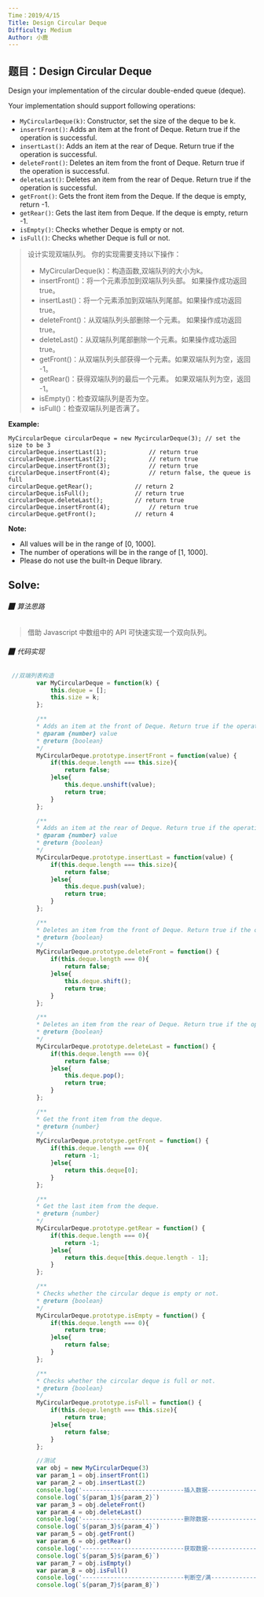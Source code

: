 ```yaml
---
Time：2019/4/15
Title: Design Circular Deque
Difficulty: Medium
Author: 小鹿
---
```




## 题目：Design Circular Deque

Design your implementation of the circular double-ended queue (deque).

Your implementation should support following operations:

- `MyCircularDeque(k)`: Constructor, set the size of the deque to be k.
- `insertFront()`: Adds an item at the front of Deque. Return true if the operation is successful.
- `insertLast()`: Adds an item at the rear of Deque. Return true if the operation is successful.
- `deleteFront()`: Deletes an item from the front of Deque. Return true if the operation is successful.
- `deleteLast()`: Deletes an item from the rear of Deque. Return true if the operation is successful.
- `getFront()`: Gets the front item from the Deque. If the deque is empty, return -1.
- `getRear()`: Gets the last item from Deque. If the deque is empty, return -1.
- `isEmpty()`: Checks whether Deque is empty or not. 
- `isFull()`: Checks whether Deque is full or not.

> 设计实现双端队列。
> 你的实现需要支持以下操作：
>
> - MyCircularDeque(k)：构造函数,双端队列的大小为k。
> - insertFront()：将一个元素添加到双端队列头部。 如果操作成功返回 true。
> - insertLast()：将一个元素添加到双端队列尾部。如果操作成功返回 true。
> - deleteFront()：从双端队列头部删除一个元素。 如果操作成功返回 true。
> - deleteLast()：从双端队列尾部删除一个元素。如果操作成功返回 true。
> - getFront()：从双端队列头部获得一个元素。如果双端队列为空，返回 -1。
> - getRear()：获得双端队列的最后一个元素。 如果双端队列为空，返回 -1。
> - isEmpty()：检查双端队列是否为空。
> - isFull()：检查双端队列是否满了。

**Example:**

```
MyCircularDeque circularDeque = new MycircularDeque(3); // set the size to be 3
circularDeque.insertLast(1);			// return true
circularDeque.insertLast(2);			// return true
circularDeque.insertFront(3);			// return true
circularDeque.insertFront(4);			// return false, the queue is full
circularDeque.getRear();  			// return 2
circularDeque.isFull();				// return true
circularDeque.deleteLast();			// return true
circularDeque.insertFront(4);			// return true
circularDeque.getFront();			// return 4
```

 

**Note:**

- All values will be in the range of [0, 1000].
- The number of operations will be in the range of [1, 1000].
- Please do not use the built-in Deque library.



## Solve:

###### ▉ 算法思路

> 借助 Javascript 中数组中的 API 可快速实现一个双向队列。



###### ▉ 代码实现

```javascript
 //双端列表构造
        var MyCircularDeque = function(k) {
            this.deque = [];
            this.size = k;
        };

        /**
        * Adds an item at the front of Deque. Return true if the operation is successful. 
        * @param {number} value
        * @return {boolean}
        */
        MyCircularDeque.prototype.insertFront = function(value) {
            if(this.deque.length === this.size){
                return false;
            }else{
                this.deque.unshift(value);
                return true;
            }
        };

        /**
        * Adds an item at the rear of Deque. Return true if the operation is successful. 
        * @param {number} value
        * @return {boolean}
        */
        MyCircularDeque.prototype.insertLast = function(value) {
            if(this.deque.length === this.size){
                return false;
            }else{
                this.deque.push(value);
                return true;
            }
        };

        /**
        * Deletes an item from the front of Deque. Return true if the operation is successful.
        * @return {boolean}
        */
        MyCircularDeque.prototype.deleteFront = function() {
            if(this.deque.length === 0){
                return false;
            }else{
                this.deque.shift();
                return true;
            }
        };

        /**
        * Deletes an item from the rear of Deque. Return true if the operation is successful.
        * @return {boolean}
        */
        MyCircularDeque.prototype.deleteLast = function() {
            if(this.deque.length === 0){
                return false;
            }else{
                this.deque.pop();
                return true;
            }
        };

        /**
        * Get the front item from the deque.
        * @return {number}
        */
        MyCircularDeque.prototype.getFront = function() {
            if(this.deque.length === 0){
                return -1;
            }else{
                return this.deque[0];
            }
        };

        /**
        * Get the last item from the deque.
        * @return {number}
        */
        MyCircularDeque.prototype.getRear = function() {
            if(this.deque.length === 0){
                return -1;
            }else{
                return this.deque[this.deque.length - 1];
            }
        };

        /**
        * Checks whether the circular deque is empty or not.
        * @return {boolean}
        */
        MyCircularDeque.prototype.isEmpty = function() {
            if(this.deque.length === 0){
                return true;
            }else{
                return false;
            }
        };

        /**
        * Checks whether the circular deque is full or not.
        * @return {boolean}
        */
        MyCircularDeque.prototype.isFull = function() {
            if(this.deque.length === this.size){
                return true;
            }else{
                return false;
            }
        };

        //测试
        var obj = new MyCircularDeque(3)
        var param_1 = obj.insertFront(1)
        var param_2 = obj.insertLast(2)
        console.log('-----------------------------插入数据------------------------')
        console.log(`${param_1}${param_2}`)
        var param_3 = obj.deleteFront()
        var param_4 = obj.deleteLast()
        console.log('-----------------------------删除数据------------------------')
        console.log(`${param_3}${param_4}`)
        var param_5 = obj.getFront()
        var param_6 = obj.getRear()
        console.log('-----------------------------获取数据------------------------')
        console.log(`${param_5}${param_6}`)
        var param_7 = obj.isEmpty()
        var param_8 = obj.isFull()
        console.log('-----------------------------判断空/满------------------------')
        console.log(`${param_7}${param_8}`)
```



































